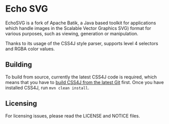 # Echo SVG

 EchoSVG is a fork of Apache Batik, a Java based toolkit for applications which
handle images in the Scalable Vector Graphics SVG) format for various purposes,
such as viewing, generation or manipulation.

 Thanks to its usage of the CSS4J style parser, supports level 4 selectors and
RGBA color values.


## Building

 To build from source, currently the latest CSS4J code is required, which means
that you have to [build CSS4J from the latest Git](https://github.com/css4j/css4j-dist/)
first. Once you have installed CSS4J, run `mvn clean install`.


##  Licensing

 For licensing issues, please read the LICENSE and NOTICE files.
